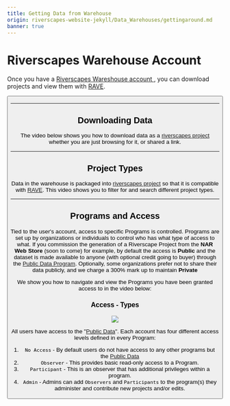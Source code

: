 ```yaml
---
title: Getting Data from Warehouse
origin: riverscapes-website-jekyll/Data_Warehouses/gettingaround.md
banner: true
---
```


# Riverscapes Warehouse Account

Once you have a  [Riverscapes Wareshouse account ](/Data_Warehouses/signup), you can download projects and view them with [RAVE](http://rave.riverscapes.net).

<Button to="http://data.riverscapes.net" imageSrc="/images/data/RiverscapesWarehouseCloud_32png.png" title="Download Data" subtitle="from Riverscapes Warehouse"/>

------------

## Downloading Data
The video below shows you how to download data as a [riverscapes project](/Tools/Technical_Reference/Documentation_Standards/Riverscapes_Projects/) whether you are just browsing for it, or shared a link.

<Youtube embedId="xs45XB-YH6Q" />

------------
## Project Types
Data in the warehouse is packaged into  [riverscapes project](/Tools/Technical_Reference/Documentation_Standards/Riverscapes_Projects/) so that it is compatible with [RAVE](http://rave.riverscapes.net). This video shows you to filter for and search different project types.

<Youtube embedId="vkt6ChLg_bU" />

------------

## Programs and Access

Tied to the user's account, access to specific Programs is controlled. Programs are set up by organizations or individuals to control who has what type of access to what. If you commission the generation of a Riverscape Project from the **NAR Web Store** (soon to come) for example, by default the access is **Public** and the dataset is made available to anyone (with optional credit going to buyer) through the [Public Data Program](https://data.riverscapes.net/#/PUBLIC_DATA). Optionally, some organizations prefer not to share their data publicly, and we charge a 300% mark up to maintain **Private**    

We show you how to navigate  and view the Programs you have been granted access to in the video below:

<Youtube embedId="6cshZlZKlZQ" />


###  Access - Types

<Image src="/images/data/Access.png" to="https://data.riverscapes.net/" caption="caption" /> 

All users have access to the "[Public Data](https://data.riverscapes.net/#/PUBLIC_DATA)". Each account has four different access levels defined in every Program:

1. `No Access` - By default users do not have access to any other programs but the [Public Data](https://data.riverscapes.net/#/PUBLIC_DATA)
2. `Observer` - This provides basic read-only access to a Program.
3. `Participant` - This is an observer that has additional privileges within a program.
4. `Admin` - Admins can add `Observers` and `Participants` to the program(s) they administer and contribute new projects and/or edits.
